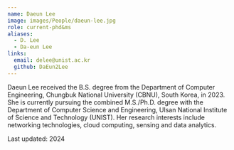 ```yaml
---
name: Daeun Lee 
image: images/People/daeun-lee.jpg
role: current-phd&ms 
aliases:
  - D. Lee
  - Da-eun Lee  
links:
  email: delee@unist.ac.kr
  github: DaEun2Lee
--- 
```


Daeun Lee received the B.S. degree from the Department of Computer Engineering, Chungbuk National University (CBNU), South Korea, in 2023. She is currently pursuing the combined M.S./Ph.D. degree with the Department of Computer Science and Engineering, Ulsan National Institute of Science and Technology (UNIST). Her research interests include networking technologies, cloud computing, sensing and data analytics.

Last updated: 2024